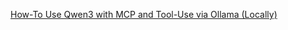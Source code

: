 [How-To Use Qwen3 with MCP and Tool-Use via Ollama (Locally)](https://levelup.gitconnected.com/how-to-use-qwen3-with-mcp-and-tool-use-via-ollama-locally-bbdb57869437)
